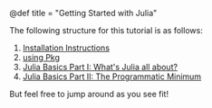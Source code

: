 @def title = "Getting Started with Julia"

The following structure for this tutorial is as follows:

1. [Installation Instructions](/pages/GettingStarted/installation)
1. [using Pkg](/pages/GettingStarted/pkg)
1. [Julia Basics Part I: What's Julia all about?](/pages/GettingStarted/juliabasics_part1)
1. [Julia Basics Part II: The Programmatic Minimum](/pages/GettingStarted/juliabasics_part2)

But feel free to jump around as you see fit!